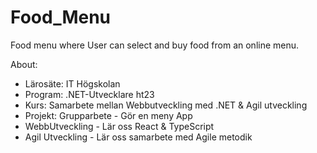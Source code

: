 # Food_Menu
Food menu where User can select and buy food from an online menu.

About:
* Lärosäte: IT Högskolan
* Program: .NET-Utvecklare ht23
* Kurs: Samarbete mellan Webbutveckling med .NET & Agil utveckling
* Projekt: Grupparbete - Gör en meny App
* WebbUtveckling - Lär oss React & TypeScript
* Agil Utveckling - Lär oss samarbete med Agile metodik
